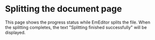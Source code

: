 # Splitting the document page

This page shows the progress status while EmEditor splits the file. When the
splitting completes, the text "Splitting finished successfully" will be
displayed.
